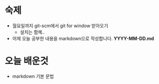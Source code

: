 # 숙제

- 월요일까지 git-scm에서 git for window 받아오기
  - 설치는 함께..
- 어제 오늘 공부한 내용을 markdown으로 작성합니다.
   **YYYY-MM-DD.md**


# 오늘 배운것

- markdown 기본 문법

